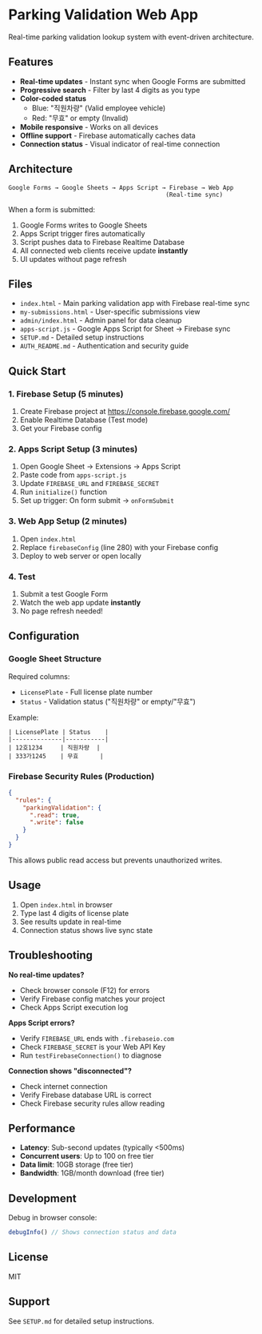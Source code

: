 # Parking Validation Web App

Real-time parking validation lookup system with event-driven architecture.

## Features

- **Real-time updates** - Instant sync when Google Forms are submitted
- **Progressive search** - Filter by last 4 digits as you type
- **Color-coded status**
  - Blue: "직원차량" (Valid employee vehicle)
  - Red: "무효" or empty (Invalid)
- **Mobile responsive** - Works on all devices
- **Offline support** - Firebase automatically caches data
- **Connection status** - Visual indicator of real-time connection

## Architecture

```
Google Forms → Google Sheets → Apps Script → Firebase → Web App
                                            (Real-time sync)
```

When a form is submitted:
1. Google Forms writes to Google Sheets
2. Apps Script trigger fires automatically
3. Script pushes data to Firebase Realtime Database
4. All connected web clients receive update **instantly**
5. UI updates without page refresh

## Files

- `index.html` - Main parking validation app with Firebase real-time sync
- `my-submissions.html` - User-specific submissions view
- `admin/index.html` - Admin panel for data cleanup
- `apps-script.js` - Google Apps Script for Sheet → Firebase sync
- `SETUP.md` - Detailed setup instructions
- `AUTH_README.md` - Authentication and security guide

## Quick Start

### 1. Firebase Setup (5 minutes)

1. Create Firebase project at https://console.firebase.google.com/
2. Enable Realtime Database (Test mode)
3. Get your Firebase config

### 2. Apps Script Setup (3 minutes)

1. Open Google Sheet → Extensions → Apps Script
2. Paste code from `apps-script.js`
3. Update `FIREBASE_URL` and `FIREBASE_SECRET`
4. Run `initialize()` function
5. Set up trigger: On form submit → `onFormSubmit`

### 3. Web App Setup (2 minutes)

1. Open `index.html`
2. Replace `firebaseConfig` (line 280) with your Firebase config
3. Deploy to web server or open locally

### 4. Test

1. Submit a test Google Form
2. Watch the web app update **instantly**
3. No page refresh needed!

## Configuration

### Google Sheet Structure

Required columns:
- `LicensePlate` - Full license plate number
- `Status` - Validation status ("직원차량" or empty/"무효")

Example:
```
| LicensePlate | Status    |
|--------------|-----------|
| 12호1234     | 직원차량  |
| 333가1245    | 무효      |
```

### Firebase Security Rules (Production)

```json
{
  "rules": {
    "parkingValidation": {
      ".read": true,
      ".write": false
    }
  }
}
```

This allows public read access but prevents unauthorized writes.

## Usage

1. Open `index.html` in browser
2. Type last 4 digits of license plate
3. See results update in real-time
4. Connection status shows live sync state

## Troubleshooting

**No real-time updates?**
- Check browser console (F12) for errors
- Verify Firebase config matches your project
- Check Apps Script execution log

**Apps Script errors?**
- Verify `FIREBASE_URL` ends with `.firebaseio.com`
- Check `FIREBASE_SECRET` is your Web API Key
- Run `testFirebaseConnection()` to diagnose

**Connection shows "disconnected"?**
- Check internet connection
- Verify Firebase database URL is correct
- Check Firebase security rules allow reading

## Performance

- **Latency**: Sub-second updates (typically <500ms)
- **Concurrent users**: Up to 100 on free tier
- **Data limit**: 10GB storage (free tier)
- **Bandwidth**: 1GB/month download (free tier)

## Development

Debug in browser console:
```javascript
debugInfo() // Shows connection status and data
```

## License

MIT

## Support

See `SETUP.md` for detailed setup instructions.
